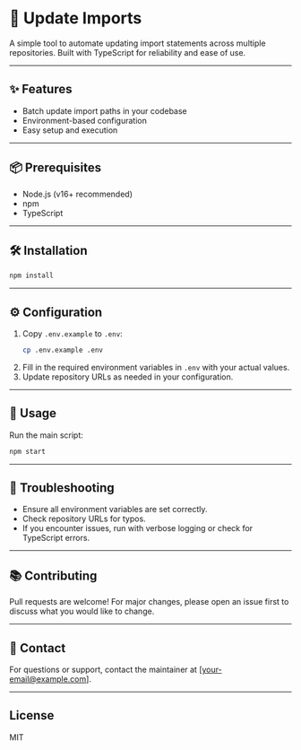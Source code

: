 # 🚀 Update Imports

A simple tool to automate updating import statements across multiple repositories. Built with TypeScript for reliability and ease of use.

---

## ✨ Features

- Batch update import paths in your codebase
- Environment-based configuration
- Easy setup and execution

---

## 📦 Prerequisites

- Node.js (v16+ recommended)
- npm
- TypeScript

---

## 🛠️ Installation

```bash
npm install
```

---

## ⚙️ Configuration

1. Copy `.env.example` to `.env`:
   ```bash
   cp .env.example .env
   ```
2. Fill in the required environment variables in `.env` with your actual values.
3. Update repository URLs as needed in your configuration.

---

## 🚀 Usage

Run the main script:

```bash
npm start
```

---

## 📝 Troubleshooting

- Ensure all environment variables are set correctly.
- Check repository URLs for typos.
- If you encounter issues, run with verbose logging or check for TypeScript errors.

---

## 📚 Contributing

Pull requests are welcome! For major changes, please open an issue first to discuss what you would like to change.

---

## 📧 Contact

For questions or support, contact the maintainer at [your-email@example.com].

---

## License

MIT
